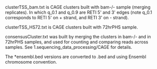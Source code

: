clusterTSS_bam.txt is CAGE clusters built with bam-/- sample (merging replicates). In which q_0.1 and q_0.9 are RETI 5' and 3' edges (note q_0.1 corresponds to RETI 5' on + strand, and RETI 3' on - strand).

clusterTSS_HS72.txt is CAGE clusters built with 72hrPHS sample.

consensusCluster.txt was built by merging the clusters in bam-/- and in 72hrPHS samples, and used for counting and comparing reads across samples. See 1.sequencing_data_processing/CAGE for details. 

The *ensembl.bed versions are converted to .bed and using Ensembl chromosome convention.

